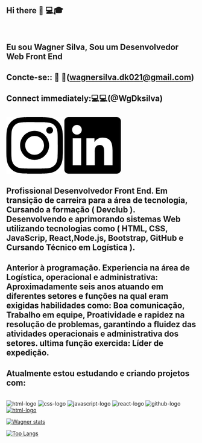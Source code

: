 ## Hi there 👋 :computer::mortar_board:
<br>

## Eu sou Wagner Silva, Sou um Desenvolvedor Web Front End
## Concte-se::	📧 :e-mail:(wagnersilva.dk021@gmail.com)
## Connect immediately:💻:computer:(@WgDksilva)
## 

[![alt text](image.png)](@vagnersilvawg)
[![alt text](image-1.png)](www.linkedin.com/in/wgdksilva021)

## Profissional Desenvolvedor Front End. Em transição de carreira para a área de tecnologia, Cursando a formação ( Devclub ). Desenvolvendo e aprimorando sistemas Web utilizando tecnologias como ( HTML, CSS, JavaScrip, React,Node.js, Bootstrap, GitHub e Cursando Técnico em Logística ).

## Anterior à programação. Experiencia na área de Logística, operacional e administrativa: Aproximadamente seis anos atuando em diferentes setores e funções na qual eram exigidas habilidades como: Boa comunicação, Trabalho em equipe, Proatividade e rapidez na resolução de problemas, garantindo a fluidez das atividades operacionais e administrativa dos setores. ultima função exercida: Líder de expedição.

## Atualmente estou estudando e criando projetos com:
<br>

<img src="https://img.shields.io/badge/HTML5-E34F26?style=for-the-badge&logo=html5&logoColor=white" alt="html-logo"/>  
<img src="https://img.shields.io/badge/CSS-239120?&style=for-the-badge&logo=css3&logoColor=white" alt="css-logo"/>  
<img src="https://img.shields.io/badge/JavaScript-F7DF1E?style=for-the-badge&logo=javascript&logoColor=black" alt="javascript-logo"/>  
<img src="https://img.shields.io/badge/React-20232A?style=for-the-badge&logo=react&logoColor=61DAFB" alt="react-logo"/>  
<img src="https://img.shields.io/badge/GitHub-100000?style=for-the-badge&logo=github&logoColor=whit" alt="github-logo"/>
<br>

<a href="www.linkedin.com/in/vagner-vieira-da-silva-a56695253">
<img src="https://img.shields.io/badge/LinkedIn-0077B5?style=for-the-badge&logo=linkedin&logoColor=white" alt="html-logo"/></a>


[![Wagner stats](https://github-readme-stats.vercel.app/api?username=WgDkSilva)](https://github.com/anuraghazra/github-readme-stats)

[![Top Langs](https://github-readme-stats.vercel.app/api/top-langs/?username=WgDkSilva)](https://github.com/anuraghazra/github-readme-stats)


